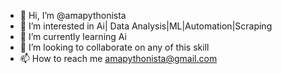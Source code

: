 - 👋 Hi, I’m @amapythonista
- 👀 I’m interested in Ai| Data Analysis|ML|Automation|Scraping
- 🌱 I’m currently learning Ai
- 💞️ I’m looking to collaborate on any of this skill
- 📫 How to reach me amapythonista@gmail.com

<!---
amapythonista/amapythonista is a ✨ special ✨ repository because its `README.md` (this file) appears on your GitHub profile.
You can click the Preview link to take a look at your changes.
--->
